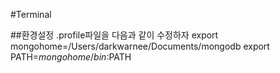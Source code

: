 #Terminal

##환경설정
.profile파일을 다음과 같이 수정하자
export mongohome=/Users/darkwarnee/Documents/mongodb
export PATH=$mongohome/bin:$PATH